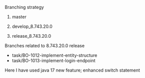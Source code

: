 




Branching strategy

1. master

2. develop_8.743.20.0
3. release_8.743.20.0

Branches related to 8.743.20.0 release

* task/BO-1012-implement-entity-structure
* task/BO-1013-implement-login-endpoint



Here I have used java 17 new feature; enhanced switch statement